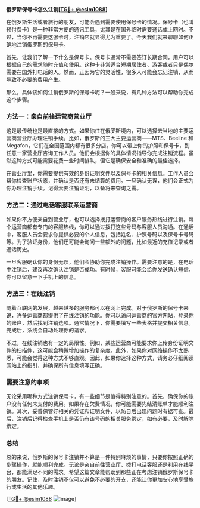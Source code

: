 **俄罗斯保号卡怎么注销[[TG💪+ @esim1088](https://t.me/s/esim1088)]**

在俄罗斯生活或者旅行的朋友，可能会遇到需要使用保号卡的情况。保号卡（也叫预付费卡）是一种非常方便的通讯工具，尤其是在国外临时需要通话或上网时。不过，当你不再需要这张卡时，注销它就显得尤为重要了。今天我们就来聊聊如何正确地注销俄罗斯的保号卡。

首先，让我们了解一下什么是保号卡。保号卡通常不需要签订长期合同，用户可以根据自己的需求随时充值和使用。这种卡非常适合短期居住者、游客或者只是偶尔需要在国外打电话的人。然而，正因为它的灵活性，很多人可能会忘记注销，从而导致不必要的费用产生。

那么，具体该如何注销俄罗斯的保号卡呢？一般来说，有几种方法可以帮助你完成这个步骤。

### 方法一：亲自前往运营商营业厅

这是最传统也是最直接的方式。如果你住在俄罗斯境内，可以选择去当地的主要运营商营业厅办理注销手续。比如，俄罗斯的三大主要运营商——MTS、Beeline 和 Megafon，它们在全国范围内都有很多分店。你可以带上你的护照和保号卡，到任意一家营业厅咨询工作人员。他们会根据你的具体情况指导你完成注销流程。虽然这种方式可能需要花费一些时间排队，但它是确保安全和准确的最佳选择。

在营业厅里，你需要提供有效的身份证明文件以及保号卡的相关信息。工作人员会帮你检查账户状态，并确认是否还有未结算的费用。一旦确认无误，他们会正式为你办理注销手续。记得索要注销证明，以备将来查询之需。

### 方法二：通过电话客服联系运营商

如果你不方便亲自到营业厅，也可以选择拨打运营商的客户服务热线进行注销。每个运营商都有专门的客服热线，你可以通过拨打这些号码与客服人员沟通。在通话中，客服人员会要求你提供必要的个人信息，包括姓名、护照号码以及保号卡号码等。为了验证身份，他们还可能会询问一些额外的问题，比如最近的充值记录或者通话历史。

一旦客服确认你的身份无误，他们会协助你完成注销操作。需要注意的是，在电话中注销后，建议再次确认注销是否成功。有时候，客服可能会给你发送确认短信，你可以留意一下手机上的信息。

### 方法三：在线注销

随着互联网的发展，越来越多的服务都可以在网上完成。对于俄罗斯的保号卡来说，许多运营商都提供了在线注销的功能。你可以访问运营商的官方网站，登录你的账户，然后找到注销选项。通常情况下，你需要填写一些表格并提交相关信息。完成后，系统会自动处理你的请求。

不过，在线注销也有一定的局限性。例如，某些运营商可能要求你上传身份证明文件的扫描件，这可能会稍微增加操作的复杂度。此外，如果你对网络操作不太熟悉，可能会觉得这种方式不够直观。因此，如果你选择这种方式，请务必仔细阅读网站上的指引，并确保所有信息填写正确。

### 需要注意的事项

无论采用哪种方式注销保号卡，有一些细节是值得特别注意的。首先，确保你的账户没有任何未支付的费用。如果存在欠费情况，你可能需要先结清账单才能顺利注销。其次，妥善保管好相关的凭证和证明文件，以防日后出现问题时有据可查。最后，注销后记得检查手机上是否仍有该号码的相关服务绑定，如有必要，及时解除绑定。

### 总结

总的来说，俄罗斯的保号卡注销并不算是一件特别麻烦的事情，只要你按照正确的步骤操作，就能顺利完成。无论是亲自前往营业厅、拨打电话客服还是利用在线平台，都能满足不同的需求。希望这篇文章能帮助到那些正在考虑注销俄罗斯保号卡的朋友。记住，及时注销不仅可以避免不必要的开支，还能让你更加安心地享受旅行或生活的其他乐趣。

[[TG💪+ @esim1088](https://t.me/s/esim1088) ![Image](https://i.postimg.cc/4NQfJmqS/Snipaste-2025-05-13-00-14-12.png)]